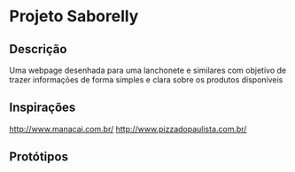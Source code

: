 # Projeto Saborelly
## Descrição
Uma webpage desenhada para uma lanchonete e similares com objetivo de trazer informações de forma simples e clara sobre os produtos disponíveis
## Inspirações
http://www.manacai.com.br/
http://www.pizzadopaulista.com.br/
## Protótipos
